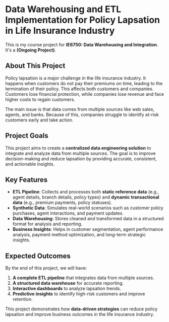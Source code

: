 # Data Warehousing and ETL Implementation for Policy Lapsation in Life Insurance Industry  

This is my course project for **IE6750: Data Warehousing and Integration**. It's a **(Ongoing Project)**.  

## About This Project  

Policy lapsation is a major challenge in the life insurance industry. It happens when customers do not pay their premiums on time, leading to the termination of their policy. This affects both customers and companies. Customers lose financial protection, while companies lose revenue and face higher costs to regain customers.  

The main issue is that data comes from multiple sources like web sales, agents, and banks. Because of this, companies struggle to identify at-risk customers early and take action.  

## Project Goals  

This project aims to create a **centralized data engineering solution** to integrate and analyze data from multiple sources. The goal is to improve decision-making and reduce lapsation by providing accurate, consistent, and actionable insights.  

## Key Features  

- **ETL Pipeline**: Collects and processes both **static reference data** (e.g., agent details, branch details, policy types) and **dynamic transactional data** (e.g., premium payments, policy statuses).  
- **Synthetic Data**: Simulates real-world scenarios such as customer policy purchases, agent interactions, and payment updates.  
- **Data Warehousing**: Stores cleaned and transformed data in a structured format for analysis and reporting.  
- **Business Insights**: Helps in customer segmentation, agent performance analysis, payment method optimization, and long-term strategic insights.  

## Expected Outcomes  

By the end of this project, we will have:  

1. **A complete ETL pipeline** that integrates data from multiple sources.  
2. **A structured data warehouse** for accurate reporting.  
3. **Interactive dashboards** to analyze lapsation trends.  
4. **Predictive insights** to identify high-risk customers and improve retention.  

This project demonstrates how **data-driven strategies** can reduce policy lapsation and improve business outcomes in the life insurance industry.


